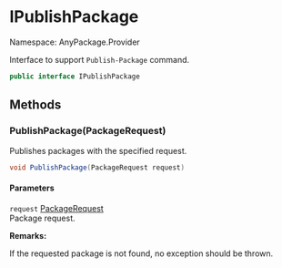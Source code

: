 # IPublishPackage

Namespace: AnyPackage.Provider

Interface to support `Publish-Package` command.

```csharp
public interface IPublishPackage
```

## Methods

### **PublishPackage(PackageRequest)**

Publishes packages with the specified request.

```csharp
void PublishPackage(PackageRequest request)
```

#### Parameters

`request` [PackageRequest](./anypackage.provider.packagerequest.md)<br>
Package request.

**Remarks:**

If the requested package is not found, no exception should be thrown.

